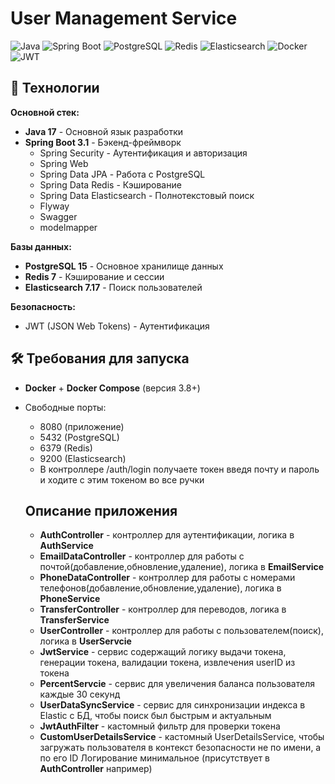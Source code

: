 # User Management Service

![Java](https://img.shields.io/badge/Java-17-blue)
![Spring Boot](https://img.shields.io/badge/Spring_Boot-3.1-green)
![PostgreSQL](https://img.shields.io/badge/PostgreSQL-15-orange)
![Redis](https://img.shields.io/badge/Redis-7-red)
![Elasticsearch](https://img.shields.io/badge/Elasticsearch-7.17-yellow)
![Docker](https://img.shields.io/badge/Docker-✓-blue)
![JWT](https://img.shields.io/badge/JWT-✓-brightgreen)

## 🚀 Технологии

**Основной стек:**
- **Java 17** - Основной язык разработки
- **Spring Boot 3.1** - Бэкенд-фреймворк
  - Spring Security - Аутентификация и авторизация
  - Spring Web
  - Spring Data JPA - Работа с PostgreSQL
  - Spring Data Redis - Кэширование
  - Spring Data Elasticsearch - Полнотекстовый поиск
  - Flyway
  - Swagger
  - modelmapper

**Базы данных:**
- **PostgreSQL 15** - Основное хранилище данных
- **Redis 7** - Кэширование и сессии
- **Elasticsearch 7.17** - Поиск пользователей

**Безопасность:**
- JWT (JSON Web Tokens) - Аутентификация

## 🛠️ Требования для запуска

- **Docker** + **Docker Compose** (версия 3.8+)
- Свободные порты:
  - 8080 (приложение)
  - 5432 (PostgreSQL)
  - 6379 (Redis)
  - 9200 (Elasticsearch)
  - В контроллере /auth/login получаете токен введя почту и пароль и ходите с этим токеном во все ручки 
 
  ## Описание приложения
  - **AuthController** - контроллер для аутентификации, логика в **AuthService**
  - **EmailDataController** - контроллер для работы с почтой(добавление,обновление,удаление), логика в **EmailService**
  - **PhoneDataController** - контроллер для работы с номерами телефонов(добавление,обновление,удаление), логика в **PhoneService**
  - **TransferController** - контроллер для переводов, логика в **TransferService**
  - **UserController** - контроллер для работы с пользователем(поиск), логика в **UserServcie**
  - **JwtService** - сервис содержащий логику выдачи токена, генерации токена, валидации токена, извлечения userID из токена
  - **PercentServcie** - сервис для увеличения баланса пользователя каждые 30 секунд
  - **UserDataSyncService** - сервис для синхронизации индекса в Elastic с БД, чтобы поиск был быстрым и актуальным
  - **JwtAuthFilter** - кастомный фильтр для проверки токена
  - **CustomUserDetailsService** - кастомный UserDetailsService, чтобы загружать пользователя в контекст безопасности не по имени, а по его ID
    Логирование минимальное (присутствует в **AuthController** например)
 
  
